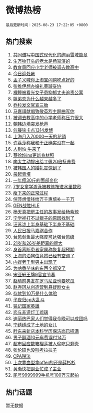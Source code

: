# 微博热榜

`最后更新时间：2025-08-23 17:22:05 +0800`

## 热门搜索

1. [共同谱写中国式现代化的绚丽雪域篇章](https://m.weibo.cn/search?containerid=100103type%3D1%26t%3D10%26q%3D%23%E5%85%B1%E5%90%8C%E8%B0%B1%E5%86%99%E4%B8%AD%E5%9B%BD%E5%BC%8F%E7%8E%B0%E4%BB%A3%E5%8C%96%E7%9A%84%E7%BB%9A%E4%B8%BD%E9%9B%AA%E5%9F%9F%E7%AF%87%E7%AB%A0%23&stream_entry_id=51&isnewpage=1&extparam=seat%3D1%26cate%3D10103%26q%3D%2523%25E5%2585%25B1%25E5%2590%258C%25E8%25B0%25B1%25E5%2586%2599%25E4%25B8%25AD%25E5%259B%25BD%25E5%25BC%258F%25E7%258E%25B0%25E4%25BB%25A3%25E5%258C%2596%25E7%259A%2584%25E7%25BB%259A%25E4%25B8%25BD%25E9%259B%25AA%25E5%259F%259F%25E7%25AF%2587%25E7%25AB%25A0%2523%26dgr%3D0%26filter_type%3Drealtimehot%26pos%3D0%26c_type%3D51%26stream_entry_id%3D51%26display_time%3D1755940923%26pre_seqid%3D17559409238260564899155)
1. [生万物开头的老太是杨幂演的](https://m.weibo.cn/search?containerid=100103type%3D1%26t%3D10%26q%3D%E7%94%9F%E4%B8%87%E7%89%A9%E5%BC%80%E5%A4%B4%E7%9A%84%E8%80%81%E5%A4%AA%E6%98%AF%E6%9D%A8%E5%B9%82%E6%BC%94%E7%9A%84&stream_entry_id=31&isnewpage=1&extparam=seat%3D1%26cate%3D5001%26lcate%3D5001%26pos%3D0%26flag%3D2%26band_rank%3D1%26dgr%3D0%26filter_type%3Drealtimehot%26c_type%3D31%26realpos%3D1%26stream_entry_id%3D31%26q%3D%25E7%2594%259F%25E4%25B8%2587%25E7%2589%25A9%25E5%25BC%2580%25E5%25A4%25B4%25E7%259A%2584%25E8%2580%2581%25E5%25A4%25AA%25E6%2598%25AF%25E6%259D%25A8%25E5%25B9%2582%25E6%25BC%2594%25E7%259A%2584%26display_time%3D1755940923%26pre_seqid%3D17559409238260564899155)
1. [教育局回应小学老师被调去教高中](https://m.weibo.cn/search?containerid=100103type%3D1%26t%3D10%26q%3D%23%E6%95%99%E8%82%B2%E5%B1%80%E5%9B%9E%E5%BA%94%E5%B0%8F%E5%AD%A6%E8%80%81%E5%B8%88%E8%A2%AB%E8%B0%83%E5%8E%BB%E6%95%99%E9%AB%98%E4%B8%AD%23&stream_entry_id=31&isnewpage=1&extparam=seat%3D1%26cate%3D5001%26lcate%3D5001%26pos%3D1%26flag%3D1%26band_rank%3D2%26dgr%3D0%26filter_type%3Drealtimehot%26c_type%3D31%26realpos%3D2%26stream_entry_id%3D31%26q%3D%2523%25E6%2595%2599%25E8%2582%25B2%25E5%25B1%2580%25E5%259B%259E%25E5%25BA%2594%25E5%25B0%258F%25E5%25AD%25A6%25E8%2580%2581%25E5%25B8%2588%25E8%25A2%25AB%25E8%25B0%2583%25E5%258E%25BB%25E6%2595%2599%25E9%25AB%2598%25E4%25B8%25AD%2523%26display_time%3D1755940923%26pre_seqid%3D17559409238260564899155)
1. [今日迎处暑](https://m.weibo.cn/search?containerid=100103type%3D1%26t%3D10%26q%3D%23%E4%BB%8A%E6%97%A5%E8%BF%8E%E5%A4%84%E6%9A%91%23&stream_entry_id=31&isnewpage=1&extparam=seat%3D1%26cate%3D5001%26lcate%3D5001%26pos%3D2%26flag%3D0%26band_rank%3D3%26dgr%3D0%26filter_type%3Drealtimehot%26c_type%3D31%26realpos%3D3%26stream_entry_id%3D31%26q%3D%2523%25E4%25BB%258A%25E6%2597%25A5%25E8%25BF%258E%25E5%25A4%2584%25E6%259A%2591%2523%26display_time%3D1755940923%26pre_seqid%3D17559409238260564899155)
1. [孟子义喊你上淘宝闪购吃点好的](https://m.weibo.cn/search?containerid=100103type%3D1%26t%3D10%26q%3D%23%E5%AD%9F%E5%AD%90%E4%B9%89%E5%96%8A%E4%BD%A0%E4%B8%8A%E6%B7%98%E5%AE%9D%E9%97%AA%E8%B4%AD%E5%90%83%E7%82%B9%E5%A5%BD%E7%9A%84%23&stream_entry_id=31&isnewpage=1&extparam=seat%3D1%26cate%3D5001%26stream_entry_id%3D31%26pos%3D3%26topic_ad%3D1%26band_rank%3D4%26q%3D%2523%25E5%25AD%259F%25E5%25AD%2590%25E4%25B9%2589%25E5%2596%258A%25E4%25BD%25A0%25E4%25B8%258A%25E6%25B7%2598%25E5%25AE%259D%25E9%2597%25AA%25E8%25B4%25AD%25E5%2590%2583%25E7%2582%25B9%25E5%25A5%25BD%25E7%259A%2584%2523%26dgr%3D0%26filter_type%3Drealtimehot%26adid%3D298288%26c_type%3D31%26is_ad_pos%3D1%26lcate%3D5001%26display_time%3D1755940923%26pre_seqid%3D17559409238260564899155)
1. [张维伊想办婚礼董璇妥协](https://m.weibo.cn/search?containerid=100103type%3D1%26t%3D10%26q%3D%23%E5%BC%A0%E7%BB%B4%E4%BC%8A%E6%83%B3%E5%8A%9E%E5%A9%9A%E7%A4%BC%E8%91%A3%E7%92%87%E5%A6%A5%E5%8D%8F%23&stream_entry_id=31&isnewpage=1&extparam=seat%3D1%26cate%3D5001%26lcate%3D5001%26pos%3D4%26flag%3D0%26band_rank%3D4%26dgr%3D0%26filter_type%3Drealtimehot%26c_type%3D31%26realpos%3D4%26stream_entry_id%3D31%26q%3D%2523%25E5%25BC%25A0%25E7%25BB%25B4%25E4%25BC%258A%25E6%2583%25B3%25E5%258A%259E%25E5%25A9%259A%25E7%25A4%25BC%25E8%2591%25A3%25E7%2592%2587%25E5%25A6%25A5%25E5%258D%258F%2523%26display_time%3D1755940923%26pre_seqid%3D17559409238260564899155)
1. [裸睡被看光女子患抑郁丈夫追责公寓](https://m.weibo.cn/search?containerid=100103type%3D1%26t%3D10%26q%3D%23%E8%A3%B8%E7%9D%A1%E8%A2%AB%E7%9C%8B%E5%85%89%E5%A5%B3%E5%AD%90%E6%82%A3%E6%8A%91%E9%83%81%E4%B8%88%E5%A4%AB%E8%BF%BD%E8%B4%A3%E5%85%AC%E5%AF%93%23&stream_entry_id=31&isnewpage=1&extparam=seat%3D1%26cate%3D5001%26lcate%3D5001%26pos%3D5%26flag%3D2%26band_rank%3D5%26dgr%3D0%26filter_type%3Drealtimehot%26c_type%3D31%26realpos%3D5%26stream_entry_id%3D31%26q%3D%2523%25E8%25A3%25B8%25E7%259D%25A1%25E8%25A2%25AB%25E7%259C%258B%25E5%2585%2589%25E5%25A5%25B3%25E5%25AD%2590%25E6%2582%25A3%25E6%258A%2591%25E9%2583%2581%25E4%25B8%2588%25E5%25A4%25AB%25E8%25BF%25BD%25E8%25B4%25A3%25E5%2585%25AC%25E5%25AF%2593%2523%26display_time%3D1755940923%26pre_seqid%3D17559409238260564899155)
1. [姐弟恋为什么越来越多了](https://m.weibo.cn/search?containerid=100103type%3D1%26t%3D10%26q%3D%23%E5%A7%90%E5%BC%9F%E6%81%8B%E4%B8%BA%E4%BB%80%E4%B9%88%E8%B6%8A%E6%9D%A5%E8%B6%8A%E5%A4%9A%E4%BA%86%23&stream_entry_id=31&isnewpage=1&extparam=seat%3D1%26cate%3D5001%26lcate%3D5001%26pos%3D6%26flag%3D0%26band_rank%3D6%26dgr%3D0%26filter_type%3Drealtimehot%26c_type%3D31%26realpos%3D6%26stream_entry_id%3D31%26q%3D%2523%25E5%25A7%2590%25E5%25BC%259F%25E6%2581%258B%25E4%25B8%25BA%25E4%25BB%2580%25E4%25B9%2588%25E8%25B6%258A%25E6%259D%25A5%25E8%25B6%258A%25E5%25A4%259A%25E4%25BA%2586%2523%26display_time%3D1755940923%26pre_seqid%3D17559409238260564899155)
1. [乔杉发文官宣三胎](https://m.weibo.cn/search?containerid=100103type%3D1%26t%3D10%26q%3D%23%E4%B9%94%E6%9D%89%E5%8F%91%E6%96%87%E5%AE%98%E5%AE%A3%E4%B8%89%E8%83%8E%23&stream_entry_id=31&isnewpage=1&extparam=seat%3D1%26cate%3D5001%26lcate%3D5001%26pos%3D7%26flag%3D1%26band_rank%3D7%26dgr%3D0%26filter_type%3Drealtimehot%26c_type%3D31%26realpos%3D7%26stream_entry_id%3D31%26q%3D%2523%25E4%25B9%2594%25E6%259D%2589%25E5%258F%2591%25E6%2596%2587%25E5%25AE%2598%25E5%25AE%25A3%25E4%25B8%2589%25E8%2583%258E%2523%26display_time%3D1755940923%26pre_seqid%3D17559409238260564899155)
1. [马嘉祺献唱致敬英烈主题曲写你](https://m.weibo.cn/search?containerid=100103type%3D1%26t%3D10%26q%3D%23%E9%A9%AC%E5%98%89%E7%A5%BA%E7%8C%AE%E5%94%B1%E8%87%B4%E6%95%AC%E8%8B%B1%E7%83%88%E4%B8%BB%E9%A2%98%E6%9B%B2%E5%86%99%E4%BD%A0%23&stream_entry_id=31&isnewpage=1&extparam=seat%3D1%26cate%3D5001%26lcate%3D5001%26pos%3D8%26flag%3D1%26band_rank%3D8%26dgr%3D0%26filter_type%3Drealtimehot%26c_type%3D31%26realpos%3D8%26stream_entry_id%3D31%26q%3D%2523%25E9%25A9%25AC%25E5%2598%2589%25E7%25A5%25BA%25E7%258C%25AE%25E5%2594%25B1%25E8%2587%25B4%25E6%2595%25AC%25E8%258B%25B1%25E7%2583%2588%25E4%25B8%25BB%25E9%25A2%2598%25E6%259B%25B2%25E5%2586%2599%25E4%25BD%25A0%2523%26display_time%3D1755940923%26pre_seqid%3D17559409238260564899155)
1. [被调去教高中的小学老师称压力很大](https://m.weibo.cn/search?containerid=100103type%3D1%26t%3D10%26q%3D%23%E8%A2%AB%E8%B0%83%E5%8E%BB%E6%95%99%E9%AB%98%E4%B8%AD%E7%9A%84%E5%B0%8F%E5%AD%A6%E8%80%81%E5%B8%88%E7%A7%B0%E5%8E%8B%E5%8A%9B%E5%BE%88%E5%A4%A7%23&stream_entry_id=31&isnewpage=1&extparam=seat%3D1%26cate%3D5001%26lcate%3D5001%26pos%3D9%26flag%3D1%26band_rank%3D9%26dgr%3D0%26filter_type%3Drealtimehot%26c_type%3D31%26realpos%3D9%26stream_entry_id%3D31%26q%3D%2523%25E8%25A2%25AB%25E8%25B0%2583%25E5%258E%25BB%25E6%2595%2599%25E9%25AB%2598%25E4%25B8%25AD%25E7%259A%2584%25E5%25B0%258F%25E5%25AD%25A6%25E8%2580%2581%25E5%25B8%2588%25E7%25A7%25B0%25E5%258E%258B%25E5%258A%259B%25E5%25BE%2588%25E5%25A4%25A7%2523%26display_time%3D1755940923%26pre_seqid%3D17559409238260564899155)
1. [朝韩边境突发枪声](https://m.weibo.cn/search?containerid=100103type%3D1%26t%3D10%26q%3D%23%E6%9C%9D%E9%9F%A9%E8%BE%B9%E5%A2%83%E7%AA%81%E5%8F%91%E6%9E%AA%E5%A3%B0%23&stream_entry_id=31&isnewpage=1&extparam=seat%3D1%26cate%3D5001%26lcate%3D5001%26pos%3D10%26flag%3D0%26band_rank%3D10%26dgr%3D0%26filter_type%3Drealtimehot%26c_type%3D31%26realpos%3D10%26stream_entry_id%3D31%26q%3D%2523%25E6%259C%259D%25E9%259F%25A9%25E8%25BE%25B9%25E5%25A2%2583%25E7%25AA%2581%25E5%258F%2591%25E6%259E%25AA%25E5%25A3%25B0%2523%26display_time%3D1755940923%26pre_seqid%3D17559409238260564899155)
1. [何晟铭卡点1314发博](https://m.weibo.cn/search?containerid=100103type%3D1%26t%3D10%26q%3D%23%E4%BD%95%E6%99%9F%E9%93%AD%E5%8D%A1%E7%82%B91314%E5%8F%91%E5%8D%9A%23&stream_entry_id=31&isnewpage=1&extparam=seat%3D1%26cate%3D5001%26lcate%3D5001%26pos%3D11%26flag%3D2%26band_rank%3D11%26dgr%3D0%26filter_type%3Drealtimehot%26c_type%3D31%26realpos%3D11%26stream_entry_id%3D31%26q%3D%2523%25E4%25BD%2595%25E6%2599%259F%25E9%2593%25AD%25E5%258D%25A1%25E7%2582%25B91314%25E5%258F%2591%25E5%258D%259A%2523%26display_time%3D1755940923%26pre_seqid%3D17559409238260564899155)
1. [上海月入70000一天的花销](https://m.weibo.cn/search?containerid=100103type%3D1%26t%3D10%26q%3D%E4%B8%8A%E6%B5%B7%E6%9C%88%E5%85%A570000%E4%B8%80%E5%A4%A9%E7%9A%84%E8%8A%B1%E9%94%80&stream_entry_id=31&isnewpage=1&extparam=seat%3D1%26cate%3D5001%26lcate%3D5001%26pos%3D12%26flag%3D0%26band_rank%3D12%26dgr%3D0%26filter_type%3Drealtimehot%26c_type%3D31%26realpos%3D12%26stream_entry_id%3D31%26q%3D%25E4%25B8%258A%25E6%25B5%25B7%25E6%259C%2588%25E5%2585%25A570000%25E4%25B8%2580%25E5%25A4%25A9%25E7%259A%2584%25E8%258A%25B1%25E9%2594%2580%26display_time%3D1755940923%26pre_seqid%3D17559409238260564899155)
1. [许荔莎称我和于正确实没在一起](https://m.weibo.cn/search?containerid=100103type%3D1%26t%3D10%26q%3D%23%E8%AE%B8%E8%8D%94%E8%8E%8E%E7%A7%B0%E6%88%91%E5%92%8C%E4%BA%8E%E6%AD%A3%E7%A1%AE%E5%AE%9E%E6%B2%A1%E5%9C%A8%E4%B8%80%E8%B5%B7%23&stream_entry_id=31&isnewpage=1&extparam=seat%3D1%26cate%3D5001%26lcate%3D5001%26pos%3D13%26flag%3D1%26band_rank%3D13%26dgr%3D0%26filter_type%3Drealtimehot%26c_type%3D31%26realpos%3D13%26stream_entry_id%3D31%26q%3D%2523%25E8%25AE%25B8%25E8%258D%2594%25E8%258E%258E%25E7%25A7%25B0%25E6%2588%2591%25E5%2592%258C%25E4%25BA%258E%25E6%25AD%25A3%25E7%25A1%25AE%25E5%25AE%259E%25E6%25B2%25A1%25E5%259C%25A8%25E4%25B8%2580%25E8%25B5%25B7%2523%26display_time%3D1755940923%26pre_seqid%3D17559409238260564899155)
1. [人别怕 牛来了](https://m.weibo.cn/search?containerid=100103type%3D1%26t%3D10%26q%3D%E4%BA%BA%E5%88%AB%E6%80%95+%E7%89%9B%E6%9D%A5%E4%BA%86&stream_entry_id=31&isnewpage=1&extparam=seat%3D1%26cate%3D5001%26lcate%3D5001%26pos%3D14%26flag%3D0%26band_rank%3D14%26dgr%3D0%26filter_type%3Drealtimehot%26c_type%3D31%26realpos%3D14%26stream_entry_id%3D31%26q%3D%25E4%25BA%25BA%25E5%2588%25AB%25E6%2580%2595%2520%25E7%2589%259B%25E6%259D%25A5%25E4%25BA%2586%26display_time%3D1755940923%26pre_seqid%3D17559409238260564899155)
1. [蔡徐坤ins更新身材照](https://m.weibo.cn/search?containerid=100103type%3D1%26t%3D10%26q%3D%E8%94%A1%E5%BE%90%E5%9D%A4ins%E6%9B%B4%E6%96%B0%E8%BA%AB%E6%9D%90%E7%85%A7&stream_entry_id=31&isnewpage=1&extparam=seat%3D1%26cate%3D5001%26lcate%3D5001%26pos%3D15%26flag%3D1%26band_rank%3D15%26dgr%3D0%26filter_type%3Drealtimehot%26c_type%3D31%26realpos%3D15%26stream_entry_id%3D31%26q%3D%25E8%2594%25A1%25E5%25BE%2590%25E5%259D%25A4ins%25E6%259B%25B4%25E6%2596%25B0%25E8%25BA%25AB%25E6%259D%2590%25E7%2585%25A7%26display_time%3D1755940923%26pre_seqid%3D17559409238260564899155)
1. [向太主动提出给丁佩20倍抚养费](https://m.weibo.cn/search?containerid=100103type%3D1%26t%3D10%26q%3D%23%E5%90%91%E5%A4%AA%E4%B8%BB%E5%8A%A8%E6%8F%90%E5%87%BA%E7%BB%99%E4%B8%81%E4%BD%A920%E5%80%8D%E6%8A%9A%E5%85%BB%E8%B4%B9%23&stream_entry_id=31&isnewpage=1&extparam=seat%3D1%26cate%3D5001%26lcate%3D5001%26pos%3D16%26flag%3D0%26band_rank%3D16%26dgr%3D0%26filter_type%3Drealtimehot%26c_type%3D31%26realpos%3D16%26stream_entry_id%3D31%26q%3D%2523%25E5%2590%2591%25E5%25A4%25AA%25E4%25B8%25BB%25E5%258A%25A8%25E6%258F%2590%25E5%2587%25BA%25E7%25BB%2599%25E4%25B8%2581%25E4%25BD%25A920%25E5%2580%258D%25E6%258A%259A%25E5%2585%25BB%25E8%25B4%25B9%2523%26display_time%3D1755940923%26pre_seqid%3D17559409238260564899155)
1. [被韩国人的婚礼震惊到了](https://m.weibo.cn/search?containerid=100103type%3D1%26t%3D10%26q%3D%E8%A2%AB%E9%9F%A9%E5%9B%BD%E4%BA%BA%E7%9A%84%E5%A9%9A%E7%A4%BC%E9%9C%87%E6%83%8A%E5%88%B0%E4%BA%86&stream_entry_id=31&isnewpage=1&extparam=seat%3D1%26cate%3D5001%26lcate%3D5001%26pos%3D17%26flag%3D0%26band_rank%3D17%26dgr%3D0%26filter_type%3Drealtimehot%26c_type%3D31%26realpos%3D17%26stream_entry_id%3D31%26q%3D%25E8%25A2%25AB%25E9%259F%25A9%25E5%259B%25BD%25E4%25BA%25BA%25E7%259A%2584%25E5%25A9%259A%25E7%25A4%25BC%25E9%259C%2587%25E6%2583%258A%25E5%2588%25B0%25E4%25BA%2586%26display_time%3D1755940923%26pre_seqid%3D17559409238260564899155)
1. [枭起青壤](https://m.weibo.cn/search?containerid=100103type%3D1%26t%3D10%26q%3D%E6%9E%AD%E8%B5%B7%E9%9D%92%E5%A3%A4&stream_entry_id=31&isnewpage=1&extparam=seat%3D1%26cate%3D5001%26lcate%3D5001%26pos%3D18%26flag%3D0%26band_rank%3D18%26dgr%3D0%26filter_type%3Drealtimehot%26c_type%3D31%26realpos%3D18%26stream_entry_id%3D31%26q%3D%25E6%259E%25AD%25E8%25B5%25B7%25E9%259D%2592%25E5%25A3%25A4%26display_time%3D1755940923%26pre_seqid%3D17559409238260564899155)
1. [一年瘦30斤的面部变化](https://m.weibo.cn/search?containerid=100103type%3D1%26t%3D10%26q%3D%E4%B8%80%E5%B9%B4%E7%98%A630%E6%96%A4%E7%9A%84%E9%9D%A2%E9%83%A8%E5%8F%98%E5%8C%96&stream_entry_id=31&isnewpage=1&extparam=seat%3D1%26cate%3D5001%26lcate%3D5001%26pos%3D19%26flag%3D1%26band_rank%3D19%26dgr%3D0%26filter_type%3Drealtimehot%26c_type%3D31%26realpos%3D19%26stream_entry_id%3D31%26q%3D%25E4%25B8%2580%25E5%25B9%25B4%25E7%2598%25A630%25E6%2596%25A4%25E7%259A%2584%25E9%259D%25A2%25E9%2583%25A8%25E5%258F%2598%25E5%258C%2596%26display_time%3D1755940923%26pre_seqid%3D17559409238260564899155)
1. [7岁女童学游泳被教练按进水里数秒](https://m.weibo.cn/search?containerid=100103type%3D1%26t%3D10%26q%3D%237%E5%B2%81%E5%A5%B3%E7%AB%A5%E5%AD%A6%E6%B8%B8%E6%B3%B3%E8%A2%AB%E6%95%99%E7%BB%83%E6%8C%89%E8%BF%9B%E6%B0%B4%E9%87%8C%E6%95%B0%E7%A7%92%23&stream_entry_id=31&isnewpage=1&extparam=seat%3D1%26cate%3D5001%26lcate%3D5001%26pos%3D20%26flag%3D1%26band_rank%3D20%26dgr%3D0%26filter_type%3Drealtimehot%26c_type%3D31%26realpos%3D20%26stream_entry_id%3D31%26q%3D%25237%25E5%25B2%2581%25E5%25A5%25B3%25E7%25AB%25A5%25E5%25AD%25A6%25E6%25B8%25B8%25E6%25B3%25B3%25E8%25A2%25AB%25E6%2595%2599%25E7%25BB%2583%25E6%258C%2589%25E8%25BF%259B%25E6%25B0%25B4%25E9%2587%258C%25E6%2595%25B0%25E7%25A7%2592%2523%26display_time%3D1755940923%26pre_seqid%3D17559409238260564899155)
1. [瘦下来的正常过程](https://m.weibo.cn/search?containerid=100103type%3D1%26t%3D10%26q%3D%E7%98%A6%E4%B8%8B%E6%9D%A5%E7%9A%84%E6%AD%A3%E5%B8%B8%E8%BF%87%E7%A8%8B&stream_entry_id=31&isnewpage=1&extparam=seat%3D1%26cate%3D5001%26lcate%3D5001%26pos%3D21%26flag%3D1%26band_rank%3D21%26dgr%3D0%26filter_type%3Drealtimehot%26c_type%3D31%26realpos%3D21%26stream_entry_id%3D31%26q%3D%25E7%2598%25A6%25E4%25B8%258B%25E6%259D%25A5%25E7%259A%2584%25E6%25AD%25A3%25E5%25B8%25B8%25E8%25BF%2587%25E7%25A8%258B%26display_time%3D1755940923%26pre_seqid%3D17559409238260564899155)
1. [倪萍想借钱给万千惠填补一千万](https://m.weibo.cn/search?containerid=100103type%3D1%26t%3D10%26q%3D%E5%80%AA%E8%90%8D%E6%83%B3%E5%80%9F%E9%92%B1%E7%BB%99%E4%B8%87%E5%8D%83%E6%83%A0%E5%A1%AB%E8%A1%A5%E4%B8%80%E5%8D%83%E4%B8%87&stream_entry_id=31&isnewpage=1&extparam=seat%3D1%26cate%3D5001%26lcate%3D5001%26pos%3D22%26flag%3D0%26band_rank%3D22%26dgr%3D0%26filter_type%3Drealtimehot%26c_type%3D31%26realpos%3D22%26stream_entry_id%3D31%26q%3D%25E5%2580%25AA%25E8%2590%258D%25E6%2583%25B3%25E5%2580%259F%25E9%2592%25B1%25E7%25BB%2599%25E4%25B8%2587%25E5%258D%2583%25E6%2583%25A0%25E5%25A1%25AB%25E8%25A1%25A5%25E4%25B8%2580%25E5%258D%2583%25E4%25B8%2587%26display_time%3D1755940923%26pre_seqid%3D17559409238260564899155)
1. [GEN战胜HLE](https://m.weibo.cn/search?containerid=100103type%3D1%26t%3D10%26q%3DGEN%E6%88%98%E8%83%9CHLE&stream_entry_id=31&isnewpage=1&extparam=seat%3D1%26cate%3D5001%26lcate%3D5001%26pos%3D23%26flag%3D1%26band_rank%3D23%26dgr%3D0%26filter_type%3Drealtimehot%26c_type%3D31%26realpos%3D23%26stream_entry_id%3D31%26q%3DGEN%25E6%2588%2598%25E8%2583%259CHLE%26display_time%3D1755940923%26pre_seqid%3D17559409238260564899155)
1. [杨天真把房主任的故事发给杨紫琼](https://m.weibo.cn/search?containerid=100103type%3D1%26t%3D10%26q%3D%E6%9D%A8%E5%A4%A9%E7%9C%9F%E6%8A%8A%E6%88%BF%E4%B8%BB%E4%BB%BB%E7%9A%84%E6%95%85%E4%BA%8B%E5%8F%91%E7%BB%99%E6%9D%A8%E7%B4%AB%E7%90%BC&stream_entry_id=31&isnewpage=1&extparam=seat%3D1%26cate%3D5001%26lcate%3D5001%26pos%3D24%26flag%3D1%26band_rank%3D24%26dgr%3D0%26filter_type%3Drealtimehot%26c_type%3D31%26realpos%3D24%26stream_entry_id%3D31%26q%3D%25E6%259D%25A8%25E5%25A4%25A9%25E7%259C%259F%25E6%258A%258A%25E6%2588%25BF%25E4%25B8%25BB%25E4%25BB%25BB%25E7%259A%2584%25E6%2595%2585%25E4%25BA%258B%25E5%258F%2591%25E7%25BB%2599%25E6%259D%25A8%25E7%25B4%25AB%25E7%2590%25BC%26display_time%3D1755940923%26pre_seqid%3D17559409238260564899155)
1. [宁学祥打不过银子的原因找到了](https://m.weibo.cn/search?containerid=100103type%3D1%26t%3D10%26q%3D%E5%AE%81%E5%AD%A6%E7%A5%A5%E6%89%93%E4%B8%8D%E8%BF%87%E9%93%B6%E5%AD%90%E7%9A%84%E5%8E%9F%E5%9B%A0%E6%89%BE%E5%88%B0%E4%BA%86&stream_entry_id=31&isnewpage=1&extparam=seat%3D1%26cate%3D5001%26lcate%3D5001%26pos%3D25%26flag%3D1%26band_rank%3D25%26dgr%3D0%26filter_type%3Drealtimehot%26c_type%3D31%26realpos%3D25%26stream_entry_id%3D31%26q%3D%25E5%25AE%2581%25E5%25AD%25A6%25E7%25A5%25A5%25E6%2589%2593%25E4%25B8%258D%25E8%25BF%2587%25E9%2593%25B6%25E5%25AD%2590%25E7%259A%2584%25E5%258E%259F%25E5%259B%25A0%25E6%2589%25BE%25E5%2588%25B0%25E4%25BA%2586%26display_time%3D1755940923%26pre_seqid%3D17559409238260564899155)
1. [汪苏泷上半身基础下半身不基础](https://m.weibo.cn/search?containerid=100103type%3D1%26t%3D10%26q%3D%E6%B1%AA%E8%8B%8F%E6%B3%B7%E4%B8%8A%E5%8D%8A%E8%BA%AB%E5%9F%BA%E7%A1%80%E4%B8%8B%E5%8D%8A%E8%BA%AB%E4%B8%8D%E5%9F%BA%E7%A1%80&stream_entry_id=31&isnewpage=1&extparam=seat%3D1%26cate%3D5001%26lcate%3D5001%26pos%3D26%26flag%3D1%26band_rank%3D26%26dgr%3D0%26filter_type%3Drealtimehot%26c_type%3D31%26realpos%3D26%26stream_entry_id%3D31%26q%3D%25E6%25B1%25AA%25E8%258B%258F%25E6%25B3%25B7%25E4%25B8%258A%25E5%258D%258A%25E8%25BA%25AB%25E5%259F%25BA%25E7%25A1%2580%25E4%25B8%258B%25E5%258D%258A%25E8%25BA%25AB%25E4%25B8%258D%25E5%259F%25BA%25E7%25A1%2580%26display_time%3D1755940923%26pre_seqid%3D17559409238260564899155)
1. [人民日报马嘉祺合作](https://m.weibo.cn/search?containerid=100103type%3D1%26t%3D10%26q%3D%23%E4%BA%BA%E6%B0%91%E6%97%A5%E6%8A%A5%E9%A9%AC%E5%98%89%E7%A5%BA%E5%90%88%E4%BD%9C%23&stream_entry_id=31&isnewpage=1&extparam=seat%3D1%26cate%3D5001%26lcate%3D5001%26pos%3D27%26flag%3D1%26band_rank%3D27%26dgr%3D0%26filter_type%3Drealtimehot%26c_type%3D31%26realpos%3D27%26stream_entry_id%3D31%26q%3D%2523%25E4%25BA%25BA%25E6%25B0%2591%25E6%2597%25A5%25E6%258A%25A5%25E9%25A9%25AC%25E5%2598%2589%25E7%25A5%25BA%25E5%2590%2588%25E4%25BD%259C%2523%26display_time%3D1755940923%26pre_seqid%3D17559409238260564899155)
1. [台风剑鱼最大强度可达强台风级](https://m.weibo.cn/search?containerid=100103type%3D1%26t%3D10%26q%3D%23%E5%8F%B0%E9%A3%8E%E5%89%91%E9%B1%BC%E6%9C%80%E5%A4%A7%E5%BC%BA%E5%BA%A6%E5%8F%AF%E8%BE%BE%E5%BC%BA%E5%8F%B0%E9%A3%8E%E7%BA%A7%23&stream_entry_id=31&isnewpage=1&extparam=seat%3D1%26cate%3D5001%26lcate%3D5001%26pos%3D28%26flag%3D1%26band_rank%3D28%26dgr%3D0%26filter_type%3Drealtimehot%26c_type%3D31%26realpos%3D28%26stream_entry_id%3D31%26q%3D%2523%25E5%258F%25B0%25E9%25A3%258E%25E5%2589%2591%25E9%25B1%25BC%25E6%259C%2580%25E5%25A4%25A7%25E5%25BC%25BA%25E5%25BA%25A6%25E5%258F%25AF%25E8%25BE%25BE%25E5%25BC%25BA%25E5%258F%25B0%25E9%25A3%258E%25E7%25BA%25A7%2523%26display_time%3D1755940923%26pre_seqid%3D17559409238260564899155)
1. [21岁和26岁差距真的很大](https://m.weibo.cn/search?containerid=100103type%3D1%26t%3D10%26q%3D21%E5%B2%81%E5%92%8C26%E5%B2%81%E5%B7%AE%E8%B7%9D%E7%9C%9F%E7%9A%84%E5%BE%88%E5%A4%A7&stream_entry_id=31&isnewpage=1&extparam=seat%3D1%26cate%3D5001%26lcate%3D5001%26pos%3D29%26flag%3D1%26band_rank%3D29%26dgr%3D0%26filter_type%3Drealtimehot%26c_type%3D31%26realpos%3D29%26stream_entry_id%3D31%26q%3D21%25E5%25B2%2581%25E5%2592%258C26%25E5%25B2%2581%25E5%25B7%25AE%25E8%25B7%259D%25E7%259C%259F%25E7%259A%2584%25E5%25BE%2588%25E5%25A4%25A7%26display_time%3D1755940923%26pre_seqid%3D17559409238260564899155)
1. [身首离断患者家属称恢复超预期](https://m.weibo.cn/search?containerid=100103type%3D1%26t%3D10%26q%3D%23%E8%BA%AB%E9%A6%96%E7%A6%BB%E6%96%AD%E6%82%A3%E8%80%85%E5%AE%B6%E5%B1%9E%E7%A7%B0%E6%81%A2%E5%A4%8D%E8%B6%85%E9%A2%84%E6%9C%9F%23&stream_entry_id=31&isnewpage=1&extparam=seat%3D1%26cate%3D5001%26lcate%3D5001%26pos%3D30%26flag%3D1%26band_rank%3D30%26dgr%3D0%26filter_type%3Drealtimehot%26c_type%3D31%26realpos%3D30%26stream_entry_id%3D31%26q%3D%2523%25E8%25BA%25AB%25E9%25A6%2596%25E7%25A6%25BB%25E6%2596%25AD%25E6%2582%25A3%25E8%2580%2585%25E5%25AE%25B6%25E5%25B1%259E%25E7%25A7%25B0%25E6%2581%25A2%25E5%25A4%258D%25E8%25B6%2585%25E9%25A2%2584%25E6%259C%259F%2523%26display_time%3D1755940923%26pre_seqid%3D17559409238260564899155)
1. [上海的泊狗位竟然已经有空调了](https://m.weibo.cn/search?containerid=100103type%3D1%26t%3D10%26q%3D%E4%B8%8A%E6%B5%B7%E7%9A%84%E6%B3%8A%E7%8B%97%E4%BD%8D%E7%AB%9F%E7%84%B6%E5%B7%B2%E7%BB%8F%E6%9C%89%E7%A9%BA%E8%B0%83%E4%BA%86&stream_entry_id=31&isnewpage=1&extparam=seat%3D1%26cate%3D5001%26lcate%3D5001%26pos%3D31%26flag%3D0%26band_rank%3D31%26dgr%3D0%26filter_type%3Drealtimehot%26c_type%3D31%26realpos%3D31%26stream_entry_id%3D31%26q%3D%25E4%25B8%258A%25E6%25B5%25B7%25E7%259A%2584%25E6%25B3%258A%25E7%258B%2597%25E4%25BD%258D%25E7%25AB%259F%25E7%2584%25B6%25E5%25B7%25B2%25E7%25BB%258F%25E6%259C%2589%25E7%25A9%25BA%25E8%25B0%2583%25E4%25BA%2586%26display_time%3D1755940923%26pre_seqid%3D17559409238260564899155)
1. [内娱老千型男主出现了](https://m.weibo.cn/search?containerid=100103type%3D1%26t%3D10%26q%3D%E5%86%85%E5%A8%B1%E8%80%81%E5%8D%83%E5%9E%8B%E7%94%B7%E4%B8%BB%E5%87%BA%E7%8E%B0%E4%BA%86&stream_entry_id=31&isnewpage=1&extparam=seat%3D1%26cate%3D5001%26lcate%3D5001%26pos%3D32%26flag%3D1%26band_rank%3D32%26dgr%3D0%26filter_type%3Drealtimehot%26c_type%3D31%26realpos%3D32%26stream_entry_id%3D31%26q%3D%25E5%2586%2585%25E5%25A8%25B1%25E8%2580%2581%25E5%258D%2583%25E5%259E%258B%25E7%2594%25B7%25E4%25B8%25BB%25E5%2587%25BA%25E7%258E%25B0%25E4%25BA%2586%26display_time%3D1755940923%26pre_seqid%3D17559409238260564899155)
1. [为啥香芋味的东西全都没了](https://m.weibo.cn/search?containerid=100103type%3D1%26t%3D10%26q%3D%E4%B8%BA%E5%95%A5%E9%A6%99%E8%8A%8B%E5%91%B3%E7%9A%84%E4%B8%9C%E8%A5%BF%E5%85%A8%E9%83%BD%E6%B2%A1%E4%BA%86&stream_entry_id=31&isnewpage=1&extparam=seat%3D1%26cate%3D5001%26lcate%3D5001%26pos%3D33%26flag%3D0%26band_rank%3D33%26dgr%3D0%26filter_type%3Drealtimehot%26c_type%3D31%26realpos%3D33%26stream_entry_id%3D31%26q%3D%25E4%25B8%25BA%25E5%2595%25A5%25E9%25A6%2599%25E8%258A%258B%25E5%2591%25B3%25E7%259A%2584%25E4%25B8%259C%25E8%25A5%25BF%25E5%2585%25A8%25E9%2583%25BD%25E6%25B2%25A1%25E4%25BA%2586%26display_time%3D1755940923%26pre_seqid%3D17559409238260564899155)
1. [宋亚轩王牌9官宣节奏](https://m.weibo.cn/search?containerid=100103type%3D1%26t%3D10%26q%3D%23%E5%AE%8B%E4%BA%9A%E8%BD%A9%E7%8E%8B%E7%89%8C9%E5%AE%98%E5%AE%A3%E8%8A%82%E5%A5%8F%23&stream_entry_id=31&isnewpage=1&extparam=seat%3D1%26cate%3D5001%26lcate%3D5001%26pos%3D34%26flag%3D0%26band_rank%3D34%26dgr%3D0%26filter_type%3Drealtimehot%26c_type%3D31%26realpos%3D34%26stream_entry_id%3D31%26q%3D%2523%25E5%25AE%258B%25E4%25BA%259A%25E8%25BD%25A9%25E7%258E%258B%25E7%2589%258C9%25E5%25AE%2598%25E5%25AE%25A3%25E8%258A%2582%25E5%25A5%258F%2523%26display_time%3D1755940923%26pre_seqid%3D17559409238260564899155)
1. [赵晴前男友在罗马尼亚也要吃瓜](https://m.weibo.cn/search?containerid=100103type%3D1%26t%3D10%26q%3D%23%E8%B5%B5%E6%99%B4%E5%89%8D%E7%94%B7%E5%8F%8B%E5%9C%A8%E7%BD%97%E9%A9%AC%E5%B0%BC%E4%BA%9A%E4%B9%9F%E8%A6%81%E5%90%83%E7%93%9C%23&stream_entry_id=31&isnewpage=1&extparam=seat%3D1%26cate%3D5001%26lcate%3D5001%26pos%3D35%26flag%3D1%26band_rank%3D35%26dgr%3D0%26filter_type%3Drealtimehot%26c_type%3D31%26realpos%3D35%26stream_entry_id%3D31%26q%3D%2523%25E8%25B5%25B5%25E6%2599%25B4%25E5%2589%258D%25E7%2594%25B7%25E5%258F%258B%25E5%259C%25A8%25E7%25BD%2597%25E9%25A9%25AC%25E5%25B0%25BC%25E4%25BA%259A%25E4%25B9%259F%25E8%25A6%2581%25E5%2590%2583%25E7%2593%259C%2523%26display_time%3D1755940923%26pre_seqid%3D17559409238260564899155)
1. [赵尧珂从创造营到悬疑剧女主](https://m.weibo.cn/search?containerid=100103type%3D1%26t%3D10%26q%3D%E8%B5%B5%E5%B0%A7%E7%8F%82%E4%BB%8E%E5%88%9B%E9%80%A0%E8%90%A5%E5%88%B0%E6%82%AC%E7%96%91%E5%89%A7%E5%A5%B3%E4%B8%BB&stream_entry_id=31&isnewpage=1&extparam=seat%3D1%26cate%3D5001%26lcate%3D5001%26pos%3D36%26flag%3D1%26band_rank%3D36%26dgr%3D0%26filter_type%3Drealtimehot%26c_type%3D31%26realpos%3D36%26stream_entry_id%3D31%26q%3D%25E8%25B5%25B5%25E5%25B0%25A7%25E7%258F%2582%25E4%25BB%258E%25E5%2588%259B%25E9%2580%25A0%25E8%2590%25A5%25E5%2588%25B0%25E6%2582%25AC%25E7%2596%2591%25E5%2589%25A7%25E5%25A5%25B3%25E4%25B8%25BB%26display_time%3D1755940923%26pre_seqid%3D17559409238260564899155)
1. [存款到10万是什么体验](https://m.weibo.cn/search?containerid=100103type%3D1%26t%3D10%26q%3D%E5%AD%98%E6%AC%BE%E5%88%B010%E4%B8%87%E6%98%AF%E4%BB%80%E4%B9%88%E4%BD%93%E9%AA%8C&stream_entry_id=31&isnewpage=1&extparam=seat%3D1%26cate%3D5001%26lcate%3D5001%26pos%3D37%26flag%3D0%26band_rank%3D37%26dgr%3D0%26filter_type%3Drealtimehot%26c_type%3D31%26realpos%3D37%26stream_entry_id%3D31%26q%3D%25E5%25AD%2598%25E6%25AC%25BE%25E5%2588%25B010%25E4%25B8%2587%25E6%2598%25AF%25E4%25BB%2580%25E4%25B9%2588%25E4%25BD%2593%25E9%25AA%258C%26display_time%3D1755940923%26pre_seqid%3D17559409238260564899155)
1. [子夜归cp大乱斗](https://m.weibo.cn/search?containerid=100103type%3D1%26t%3D10%26q%3D%E5%AD%90%E5%A4%9C%E5%BD%92cp%E5%A4%A7%E4%B9%B1%E6%96%97&stream_entry_id=31&isnewpage=1&extparam=seat%3D1%26cate%3D5001%26lcate%3D5001%26pos%3D38%26flag%3D1%26band_rank%3D38%26dgr%3D0%26filter_type%3Drealtimehot%26c_type%3D31%26realpos%3D38%26stream_entry_id%3D31%26q%3D%25E5%25AD%2590%25E5%25A4%259C%25E5%25BD%2592cp%25E5%25A4%25A7%25E4%25B9%25B1%25E6%2596%2597%26display_time%3D1755940923%26pre_seqid%3D17559409238260564899155)
1. [铭记国家英雄](https://m.weibo.cn/search?containerid=100103type%3D1%26t%3D10%26q%3D%23%E9%93%AD%E8%AE%B0%E5%9B%BD%E5%AE%B6%E8%8B%B1%E9%9B%84%23&stream_entry_id=31&isnewpage=1&extparam=seat%3D1%26cate%3D5001%26lcate%3D5001%26pos%3D39%26flag%3D1%26band_rank%3D39%26dgr%3D0%26filter_type%3Drealtimehot%26c_type%3D31%26realpos%3D39%26stream_entry_id%3D31%26q%3D%2523%25E9%2593%25AD%25E8%25AE%25B0%25E5%259B%25BD%25E5%25AE%25B6%25E8%258B%25B1%25E9%259B%2584%2523%26display_time%3D1755940923%26pre_seqid%3D17559409238260564899155)
1. [恋与非遗灯工琉璃](https://m.weibo.cn/search?containerid=100103type%3D1%26t%3D10%26q%3D%23%E6%81%8B%E4%B8%8E%E9%9D%9E%E9%81%97%E7%81%AF%E5%B7%A5%E7%90%89%E7%92%83%23&stream_entry_id=31&isnewpage=1&extparam=seat%3D1%26cate%3D5001%26lcate%3D5001%26pos%3D40%26flag%3D1%26band_rank%3D40%26dgr%3D0%26filter_type%3Drealtimehot%26c_type%3D31%26realpos%3D40%26stream_entry_id%3D31%26q%3D%2523%25E6%2581%258B%25E4%25B8%258E%25E9%259D%259E%25E9%2581%2597%25E7%2581%25AF%25E5%25B7%25A5%25E7%2590%2589%25E7%2592%2583%2523%26display_time%3D1755940923%26pre_seqid%3D17559409238260564899155)
1. [迪丽热巴家人们觉得我今晚可以成团吗](https://m.weibo.cn/search?containerid=100103type%3D1%26t%3D10%26q%3D%23%E8%BF%AA%E4%B8%BD%E7%83%AD%E5%B7%B4%E5%AE%B6%E4%BA%BA%E4%BB%AC%E8%A7%89%E5%BE%97%E6%88%91%E4%BB%8A%E6%99%9A%E5%8F%AF%E4%BB%A5%E6%88%90%E5%9B%A2%E5%90%97%23&stream_entry_id=31&isnewpage=1&extparam=seat%3D1%26cate%3D5001%26lcate%3D5001%26pos%3D41%26flag%3D0%26band_rank%3D41%26dgr%3D0%26filter_type%3Drealtimehot%26c_type%3D31%26realpos%3D41%26stream_entry_id%3D31%26q%3D%2523%25E8%25BF%25AA%25E4%25B8%25BD%25E7%2583%25AD%25E5%25B7%25B4%25E5%25AE%25B6%25E4%25BA%25BA%25E4%25BB%25AC%25E8%25A7%2589%25E5%25BE%2597%25E6%2588%2591%25E4%25BB%258A%25E6%2599%259A%25E5%258F%25AF%25E4%25BB%25A5%25E6%2588%2590%25E5%259B%25A2%25E5%2590%2597%2523%26display_time%3D1755940923%26pre_seqid%3D17559409238260564899155)
1. [宁绣绣成了土地的女儿](https://m.weibo.cn/search?containerid=100103type%3D1%26t%3D10%26q%3D%23%E5%AE%81%E7%BB%A3%E7%BB%A3%E6%88%90%E4%BA%86%E5%9C%9F%E5%9C%B0%E7%9A%84%E5%A5%B3%E5%84%BF%23&stream_entry_id=31&isnewpage=1&extparam=seat%3D1%26cate%3D5001%26lcate%3D5001%26pos%3D42%26flag%3D1%26band_rank%3D42%26dgr%3D0%26filter_type%3Drealtimehot%26c_type%3D31%26realpos%3D42%26stream_entry_id%3D31%26q%3D%2523%25E5%25AE%2581%25E7%25BB%25A3%25E7%25BB%25A3%25E6%2588%2590%25E4%25BA%2586%25E5%259C%259F%25E5%259C%25B0%25E7%259A%2584%25E5%25A5%25B3%25E5%2584%25BF%2523%26display_time%3D1755940923%26pre_seqid%3D17559409238260564899155)
1. [胖东来新店本科学历保洁岗已招满](https://m.weibo.cn/search?containerid=100103type%3D1%26t%3D10%26q%3D%23%E8%83%96%E4%B8%9C%E6%9D%A5%E6%96%B0%E5%BA%97%E6%9C%AC%E7%A7%91%E5%AD%A6%E5%8E%86%E4%BF%9D%E6%B4%81%E5%B2%97%E5%B7%B2%E6%8B%9B%E6%BB%A1%23&stream_entry_id=31&isnewpage=1&extparam=seat%3D1%26cate%3D5001%26lcate%3D5001%26pos%3D43%26flag%3D0%26band_rank%3D43%26dgr%3D0%26filter_type%3Drealtimehot%26c_type%3D31%26realpos%3D43%26stream_entry_id%3D31%26q%3D%2523%25E8%2583%2596%25E4%25B8%259C%25E6%259D%25A5%25E6%2596%25B0%25E5%25BA%2597%25E6%259C%25AC%25E7%25A7%2591%25E5%25AD%25A6%25E5%258E%2586%25E4%25BF%259D%25E6%25B4%2581%25E5%25B2%2597%25E5%25B7%25B2%25E6%258B%259B%25E6%25BB%25A1%2523%26display_time%3D1755940923%26pre_seqid%3D17559409238260564899155)
1. [男子醉酒10元车费误付14万](https://m.weibo.cn/search?containerid=100103type%3D1%26t%3D10%26q%3D%23%E7%94%B7%E5%AD%90%E9%86%89%E9%85%9210%E5%85%83%E8%BD%A6%E8%B4%B9%E8%AF%AF%E4%BB%9814%E4%B8%87%23&stream_entry_id=31&isnewpage=1&extparam=seat%3D1%26cate%3D5001%26lcate%3D5001%26pos%3D44%26flag%3D1%26band_rank%3D44%26dgr%3D0%26filter_type%3Drealtimehot%26c_type%3D31%26realpos%3D44%26stream_entry_id%3D31%26q%3D%2523%25E7%2594%25B7%25E5%25AD%2590%25E9%2586%2589%25E9%2585%259210%25E5%2585%2583%25E8%25BD%25A6%25E8%25B4%25B9%25E8%25AF%25AF%25E4%25BB%259814%25E4%25B8%2587%2523%26display_time%3D1755940923%26pre_seqid%3D17559409238260564899155)
1. [超市回应数箱榴莲被人偷吃只剩壳](https://m.weibo.cn/search?containerid=100103type%3D1%26t%3D10%26q%3D%23%E8%B6%85%E5%B8%82%E5%9B%9E%E5%BA%94%E6%95%B0%E7%AE%B1%E6%A6%B4%E8%8E%B2%E8%A2%AB%E4%BA%BA%E5%81%B7%E5%90%83%E5%8F%AA%E5%89%A9%E5%A3%B3%23&stream_entry_id=31&isnewpage=1&extparam=seat%3D1%26cate%3D5001%26lcate%3D5001%26pos%3D45%26flag%3D1%26band_rank%3D45%26dgr%3D0%26filter_type%3Drealtimehot%26c_type%3D31%26realpos%3D45%26stream_entry_id%3D31%26q%3D%2523%25E8%25B6%2585%25E5%25B8%2582%25E5%259B%259E%25E5%25BA%2594%25E6%2595%25B0%25E7%25AE%25B1%25E6%25A6%25B4%25E8%258E%25B2%25E8%25A2%25AB%25E4%25BA%25BA%25E5%2581%25B7%25E5%2590%2583%25E5%258F%25AA%25E5%2589%25A9%25E5%25A3%25B3%2523%26display_time%3D1755940923%26pre_seqid%3D17559409238260564899155)
1. [张伦硕也没叫考拉拉子](https://m.weibo.cn/search?containerid=100103type%3D1%26t%3D10%26q%3D%23%E5%BC%A0%E4%BC%A6%E7%A1%95%E4%B9%9F%E6%B2%A1%E5%8F%AB%E8%80%83%E6%8B%89%E6%8B%89%E5%AD%90%23&stream_entry_id=31&isnewpage=1&extparam=seat%3D1%26cate%3D5001%26lcate%3D5001%26pos%3D46%26flag%3D0%26band_rank%3D46%26dgr%3D0%26filter_type%3Drealtimehot%26c_type%3D31%26realpos%3D46%26stream_entry_id%3D31%26q%3D%2523%25E5%25BC%25A0%25E4%25BC%25A6%25E7%25A1%2595%25E4%25B9%259F%25E6%25B2%25A1%25E5%258F%25AB%25E8%2580%2583%25E6%258B%2589%25E6%258B%2589%25E5%25AD%2590%2523%26display_time%3D1755940923%26pre_seqid%3D17559409238260564899155)
1. [CPA税法](https://m.weibo.cn/search?containerid=100103type%3D1%26t%3D10%26q%3DCPA%E7%A8%8E%E6%B3%95&stream_entry_id=31&isnewpage=1&extparam=seat%3D1%26cate%3D5001%26lcate%3D5001%26pos%3D47%26flag%3D0%26band_rank%3D47%26dgr%3D0%26filter_type%3Drealtimehot%26c_type%3D31%26realpos%3D47%26stream_entry_id%3D31%26q%3DCPA%25E7%25A8%258E%25E6%25B3%2595%26display_time%3D1755940923%26pre_seqid%3D17559409238260564899155)
1. [上次靠血型拿offer的还是薛杉杉](https://m.weibo.cn/search?containerid=100103type%3D1%26t%3D10%26q%3D%E4%B8%8A%E6%AC%A1%E9%9D%A0%E8%A1%80%E5%9E%8B%E6%8B%BFoffer%E7%9A%84%E8%BF%98%E6%98%AF%E8%96%9B%E6%9D%89%E6%9D%89&stream_entry_id=31&isnewpage=1&extparam=seat%3D1%26cate%3D5001%26lcate%3D5001%26pos%3D48%26flag%3D1%26band_rank%3D48%26dgr%3D0%26filter_type%3Drealtimehot%26c_type%3D31%26realpos%3D48%26stream_entry_id%3D31%26q%3D%25E4%25B8%258A%25E6%25AC%25A1%25E9%259D%25A0%25E8%25A1%2580%25E5%259E%258B%25E6%258B%25BFoffer%25E7%259A%2584%25E8%25BF%2598%25E6%2598%25AF%25E8%2596%259B%25E6%259D%2589%25E6%259D%2589%26display_time%3D1755940923%26pre_seqid%3D17559409238260564899155)
1. [黄渤快把副业忙成了主业](https://m.weibo.cn/search?containerid=100103type%3D1%26t%3D10%26q%3D%23%E9%BB%84%E6%B8%A4%E5%BF%AB%E6%8A%8A%E5%89%AF%E4%B8%9A%E5%BF%99%E6%88%90%E4%BA%86%E4%B8%BB%E4%B8%9A%23&stream_entry_id=31&isnewpage=1&extparam=seat%3D1%26cate%3D5001%26lcate%3D5001%26pos%3D49%26flag%3D0%26band_rank%3D49%26dgr%3D0%26filter_type%3Drealtimehot%26c_type%3D31%26realpos%3D49%26stream_entry_id%3D31%26q%3D%2523%25E9%25BB%2584%25E6%25B8%25A4%25E5%25BF%25AB%25E6%258A%258A%25E5%2589%25AF%25E4%25B8%259A%25E5%25BF%2599%25E6%2588%2590%25E4%25BA%2586%25E4%25B8%25BB%25E4%25B8%259A%2523%26display_time%3D1755940923%26pre_seqid%3D17559409238260564899155)
1. [尾号9999999手机号100万元起拍](https://m.weibo.cn/search?containerid=100103type%3D1%26t%3D10%26q%3D%23%E5%B0%BE%E5%8F%B79999999%E6%89%8B%E6%9C%BA%E5%8F%B7100%E4%B8%87%E5%85%83%E8%B5%B7%E6%8B%8D%23&stream_entry_id=31&isnewpage=1&extparam=seat%3D1%26cate%3D5001%26lcate%3D5001%26pos%3D50%26flag%3D1%26band_rank%3D50%26dgr%3D0%26filter_type%3Drealtimehot%26c_type%3D31%26realpos%3D50%26stream_entry_id%3D31%26q%3D%2523%25E5%25B0%25BE%25E5%258F%25B79999999%25E6%2589%258B%25E6%259C%25BA%25E5%258F%25B7100%25E4%25B8%2587%25E5%2585%2583%25E8%25B5%25B7%25E6%258B%258D%2523%26display_time%3D1755940923%26pre_seqid%3D17559409238260564899155)

## 热门话题

暂无数据
